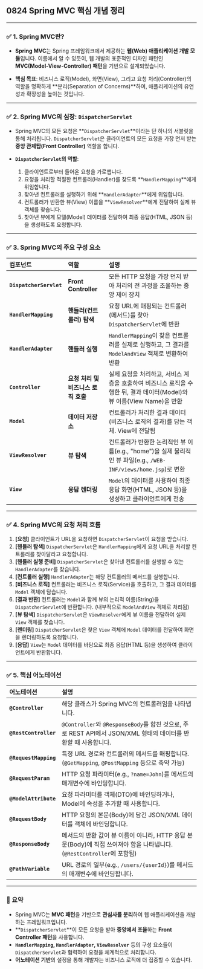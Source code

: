 ## 0824 Spring MVC 핵심 개념 정리

---

### ✅ 1. Spring MVC란?

*   **Spring MVC**는 Spring 프레임워크에서 제공하는 **웹(Web) 애플리케이션 개발 모듈**입니다. 이름에서 알 수 있듯이, 웹 개발의 표준적인 디자인 패턴인 **MVC(Model-View-Controller) 패턴**을 기반으로 설계되었습니다.

*   **핵심 목표**: 비즈니스 로직(Model), 화면(View), 그리고 요청 처리(Controller)의 역할을 명확하게 **분리(Separation of Concerns)**하여, 애플리케이션의 유연성과 확장성을 높이는 것입니다.

---

### ✅ 2. Spring MVC의 심장: `DispatcherServlet`

*   Spring MVC의 모든 요청은 **`DispatcherServlet`**이라는 단 하나의 서블릿을 통해 처리됩니다. `DispatcherServlet`은 클라이언트의 모든 요청을 가장 먼저 받는 **중앙 관제탑(Front Controller)** 역할을 합니다.

*   **`DispatcherServlet`의 역할**:
    1.  클라이언트로부터 들어온 요청을 가로챕니다.
    2.  요청을 처리할 적절한 컨트롤러(Handler)를 찾도록 **`HandlerMapping`**에게 위임합니다.
    3.  찾아낸 컨트롤러를 실행하기 위해 **`HandlerAdapter`**에게 위임합니다.
    4.  컨트롤러가 반환한 뷰(View) 이름을 **`ViewResolver`**에게 전달하여 실제 뷰 객체를 찾습니다.
    5.  찾아낸 뷰에게 모델(Model) 데이터를 전달하여 최종 응답(HTML, JSON 등)을 생성하도록 요청합니다.

---

### ✅ 3. Spring MVC의 주요 구성 요소

| 컴포넌트 | 역할 | 설명 |
| :--- | :--- | :--- |
| **`DispatcherServlet`** | **Front Controller** | 모든 HTTP 요청을 가장 먼저 받아 처리의 전 과정을 조율하는 중앙 제어 장치 |
| **`HandlerMapping`** | **핸들러(컨트롤러) 탐색** | 요청 URL에 매핑되는 컨트롤러(메서드)를 찾아 `DispatcherServlet`에 반환 |
| **`HandlerAdapter`** | **핸들러 실행** | `HandlerMapping`이 찾은 컨트롤러를 실제로 실행하고, 그 결과를 `ModelAndView` 객체로 변환하여 반환 |
| **`Controller`** | **요청 처리 및 비즈니스 로직 호출** | 실제 요청을 처리하고, 서비스 계층을 호출하여 비즈니스 로직을 수행한 뒤, 결과 데이터(Model)와 뷰 이름(View Name)을 반환 |
| **`Model`** | **데이터 저장소** | 컨트롤러가 처리한 결과 데이터(비즈니스 로직의 결과)를 담는 객체. View에 전달됨 |
| **`ViewResolver`** | **뷰 탐색** | 컨트롤러가 반환한 논리적인 뷰 이름(e.g., "home")을 실제 물리적인 뷰 파일(e.g., `/WEB-INF/views/home.jsp`)로 변환 |
| **`View`** | **응답 렌더링** | `Model`의 데이터를 사용하여 최종 응답 화면(HTML, JSON 등)을 생성하고 클라이언트에게 전송 |

---

### ✅ 4. Spring MVC의 요청 처리 흐름

1.  **[요청]** 클라이언트가 URL을 요청하면 `DispatcherServlet`이 요청을 받습니다.
2.  **[핸들러 탐색]** `DispatcherServlet`은 `HandlerMapping`에게 요청 URL을 처리할 컨트롤러를 찾아달라고 요청합니다.
3.  **[핸들러 실행 준비]** `DispatcherServlet`은 찾아낸 컨트롤러를 실행할 수 있는 `HandlerAdapter`를 찾습니다.
4.  **[컨트롤러 실행]** `HandlerAdapter`는 해당 컨트롤러의 메서드를 실행합니다.
5.  **[비즈니스 로직]** 컨트롤러는 비즈니스 로직(Service)을 호출하고, 그 결과 데이터를 `Model` 객체에 담습니다.
6.  **[결과 반환]** 컨트롤러는 `Model`과 함께 뷰의 논리적 이름(String)을 `DispatcherServlet`에 반환합니다. (내부적으로 `ModelAndView` 객체로 처리됨)
7.  **[뷰 탐색]** `DispatcherServlet`은 `ViewResolver`에게 뷰 이름을 전달하여 실제 `View` 객체를 찾습니다.
8.  **[렌더링]** `DispatcherServlet`은 찾은 `View` 객체에 `Model` 데이터를 전달하여 화면을 렌더링하도록 요청합니다.
9.  **[응답]** `View`는 `Model` 데이터를 바탕으로 최종 응답(HTML 등)을 생성하여 클라이언트에게 반환합니다.

---

### ✅ 5. 핵심 어노테이션

| 어노테이션 | 설명 |
| :--- | :--- |
| **`@Controller`** | 해당 클래스가 Spring MVC의 컨트롤러임을 나타냅니다. |
| **`@RestController`** | `@Controller`와 `@ResponseBody`를 합친 것으로, 주로 REST API에서 JSON/XML 형태의 데이터를 반환할 때 사용합니다. |
| **`@RequestMapping`** | 특정 URL 경로와 컨트롤러의 메서드를 매핑합니다. (`@GetMapping`, `@PostMapping` 등으로 축약 가능) |
| **`@RequestParam`** | HTTP 요청 파라미터(e.g., `?name=John`)를 메서드의 매개변수에 바인딩합니다. |
| **`@ModelAttribute`** | 요청 파라미터를 객체(DTO)에 바인딩하거나, Model에 속성을 추가할 때 사용합니다. |
| **`@RequestBody`** | HTTP 요청의 본문(Body)에 담긴 JSON/XML 데이터를 객체에 바인딩합니다. |
| **`@ResponseBody`** | 메서드의 반환 값이 뷰 이름이 아니라, HTTP 응답 본문(Body)에 직접 쓰여져야 함을 나타냅니다. (`@RestController`에 포함됨) |
| **`@PathVariable`** | URL 경로의 일부(e.g., `/users/{userId}`)를 메서드의 매개변수에 바인딩합니다. |

---

### 📌 요약

*   Spring MVC는 **MVC 패턴**을 기반으로 **관심사를 분리**하여 웹 애플리케이션을 개발하는 프레임워크입니다.
*   **`DispatcherServlet`**이 모든 요청을 받아 **중앙에서 조율**하는 **Front Controller 패턴**을 사용합니다.
*   **`HandlerMapping`, `HandlerAdapter`, `ViewResolver`** 등의 구성 요소들이 `DispatcherServlet`과 협력하여 요청을 체계적으로 처리합니다.
*   **어노테이션 기반**의 설정을 통해 개발자는 비즈니스 로직에 더 집중할 수 있습니다.